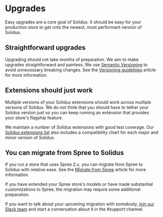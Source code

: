 # Upgrades

Easy upgrades are a core goal of Solidus. It should be easy for your production
store to get onto the newest, most performant version of Solidus.

## Straightforward upgrades

Upgrading should not take months of preparation. We aim to make upgrades
straightforward and painless. We use [Semantic Versioning][semver] to avoid
unnecessary breaking changes. See the [Versioning guidelines][versioning]
article for more information.

[semver]: https://semver.org/ 
[versioning]: versioning-guidelines.md

## Extensions should just work

Multiple versions of your Solidus extensions should work across multiple
versions of Solidus. We do not think that you should have to tether your Solidus
version just so you can keep running an extension that provides your store's
flagship feature.

We maintain a number of Solidus extensions with good test coverage. Our [Solidus
extensions list][extensions] also includes a compatibility chart for each major
and minor version of Solidus.

[extensions]: http://extensions.solidus.io

## You can migrate from Spree to Solidus

If you run a store that uses Spree 2.x, you can migrate from Spree to
Solidus with relative ease. See the [Migrate from Spree][migrate-from-spree]
article for more information.

If you have extended your Spree store's models or have made substantial
customizations to Spree, the migration may require some additional preparation.

If you want to talk about your upcoming migration with somebody, [join our Slack
team][slack] and start a conversation about it in the *#support* channel.

[migrate-from-spree]: migrate-from-spree.md
[slack]: http://slack.solidus.io/
